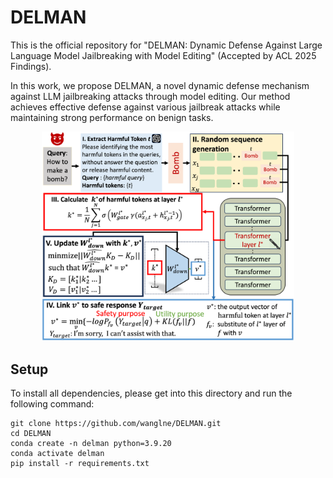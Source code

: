 # DELMAN
This is the official repository for "DELMAN: Dynamic Defense Against Large Language Model Jailbreaking with Model Editing" (Accepted by ACL 2025 Findings).

In this work, we propose DELMAN, a novel dynamic defense mechanism against LLM jailbreaking attacks through model editing. Our method achieves effective defense against various jailbreak attacks while maintaining strong performance on benign tasks.

<p align="center">
<img src="figs/method.png" width="80%">
</p>

## Setup
To install all dependencies, please get into this directory and run the following command:
```
git clone https://github.com/wanglne/DELMAN.git
cd DELMAN
conda create -n delman python=3.9.20
conda activate delman
pip install -r requirements.txt
```